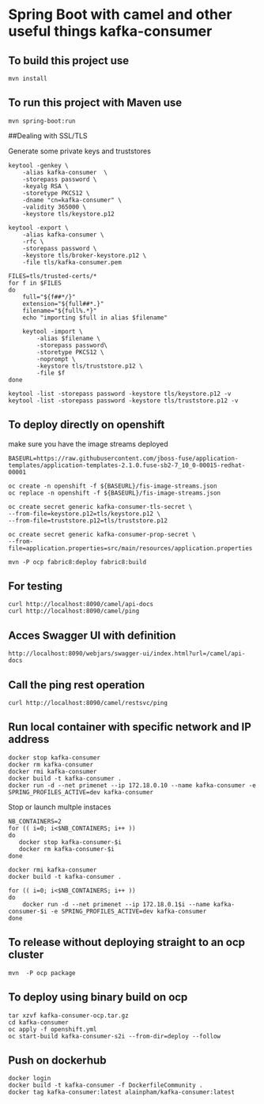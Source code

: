 # Spring Boot with camel and other useful things kafka-consumer 


## To build this project use

```
mvn install
```

## To run this project with Maven use

```
mvn spring-boot:run
```

##Dealing with SSL/TLS

Generate some private keys and truststores

```
keytool -genkey \
    -alias kafka-consumer  \
    -storepass password \
    -keyalg RSA \
    -storetype PKCS12 \
    -dname "cn=kafka-consumer" \
    -validity 365000 \
    -keystore tls/keystore.p12

keytool -export \
    -alias kafka-consumer \
    -rfc \
    -storepass password \
    -keystore tls/broker-keystore.p12 \
    -file tls/kafka-consumer.pem

FILES=tls/trusted-certs/*
for f in $FILES
do
    full="${f##*/}"
    extension="${full##*.}"
    filename="${full%.*}"
    echo "importing $full in alias $filename"

    keytool -import \
        -alias $filename \
        -storepass password\
        -storetype PKCS12 \
        -noprompt \
        -keystore tls/truststore.p12 \
        -file $f
done

keytool -list -storepass password -keystore tls/keystore.p12 -v
keytool -list -storepass password -keystore tls/truststore.p12 -v
```


## To deploy directly on openshift

make sure you have the image streams deployed

```
BASEURL=https://raw.githubusercontent.com/jboss-fuse/application-templates/application-templates-2.1.0.fuse-sb2-7_10_0-00015-redhat-00001

oc create -n openshift -f ${BASEURL}/fis-image-streams.json
oc replace -n openshift -f ${BASEURL}/fis-image-streams.json
```

```
oc create secret generic kafka-consumer-tls-secret \
--from-file=keystore.p12=tls/keystore.p12 \
--from-file=truststore.p12=tls/truststore.p12

oc create secret generic kafka-consumer-prop-secret \
--from-file=application.properties=src/main/resources/application.properties

mvn -P ocp fabric8:deploy fabric8:build
```

## For testing

```
curl http://localhost:8090/camel/api-docs
curl http://localhost:8090/camel/ping
```


## Acces Swagger UI with definition

```
http://localhost:8090/webjars/swagger-ui/index.html?url=/camel/api-docs
```

## Call the ping rest operation
```
curl http://localhost:8090/camel/restsvc/ping
```

## Run local container with specific network and IP address


```
docker stop kafka-consumer
docker rm kafka-consumer
docker rmi kafka-consumer
docker build -t kafka-consumer .
docker run -d --net primenet --ip 172.18.0.10 --name kafka-consumer -e SPRING_PROFILES_ACTIVE=dev kafka-consumer
```

Stop or launch multple instaces

```
NB_CONTAINERS=2
for (( i=0; i<$NB_CONTAINERS; i++ ))
do
   docker stop kafka-consumer-$i
   docker rm kafka-consumer-$i
done

docker rmi kafka-consumer
docker build -t kafka-consumer .

for (( i=0; i<$NB_CONTAINERS; i++ ))
do
    docker run -d --net primenet --ip 172.18.0.1$i --name kafka-consumer-$i -e SPRING_PROFILES_ACTIVE=dev kafka-consumer
done
```

## To release without deploying straight to an ocp cluster

```
mvn  -P ocp package
```

## To deploy using binary build on ocp

```
tar xzvf kafka-consumer-ocp.tar.gz
cd kafka-consumer
oc apply -f openshift.yml
oc start-build kafka-consumer-s2i --from-dir=deploy --follow
```

## Push on dockerhub

```
docker login
docker build -t kafka-consumer -f DockerfileCommunity .
docker tag kafka-consumer:latest alainpham/kafka-consumer:latest
```